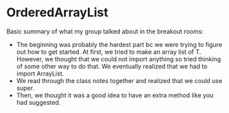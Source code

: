 # OrderedArrayList
Basic summary of what my group talked about in the breakout rooms:
- The beginning was probably the hardest part bc we were trying to figure out how to get started. At first, we tried to make an array list of T. However, we thought that we could not import anything so tried thinking of some other way to do that. We eventually realized that we had to import ArrayList.
- We read through the class notes together and realized that  we could use super.
- Then, we thought it was a good idea to have an extra method like you had suggested. 
